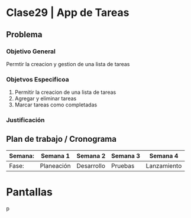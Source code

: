 # Clase29 | App de Tareas
## Problema
### Objetivo General
Permtir la creacion y gestion de una lista de tareas

### Objetvos Especificoa
1. Permitir la creacion de una lista de tareas
2. Agregar y eliminar tareas
3. Marcar tareas como completadas

### Justificación

## Plan de trabajo / Cronograma
| Semana: | Semana 1 | Semana 2 | Semana 3 | Semana 4 |
|--------|------------|-------------|----------|-------------|
| Fase: | Planeación | Desarrollo | Pruebas | Lanzamiento |

# Pantallas
p


